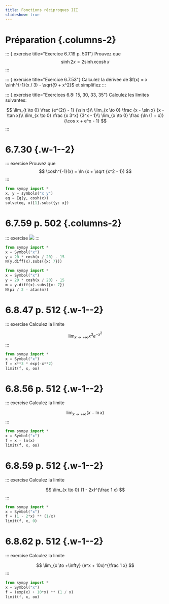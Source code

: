 ```yaml
---
title: Fonctions réciproques III
slideshow: true
---
```


# Préparation {.columns-2}

::: {.exercise title="Exercice 6.7.19 p. 501"}
Prouvez que
$$
\sinh 2x = 2 \sinh x \cosh x
$$
:::

::: {.exercise title="Exercice 6.7.53"}
Calculez la dérivée de $f(x) = x \sinh^{-1}(x / 3) - \sqrt{9 + x^2}$ et simplifiez
:::

::: {.exercise title="Exercices 6.8: 15, 30, 33, 35"}
Calculez les limites suivantes:

$$
\lim_{t \to 0} \frac {e^{2t} - 1} {\sin t}\\
\lim_{x \to 0} \frac {x - \sin x} {x - \tan x}\\
\lim_{x \to 0} \frac {x 3^x} {3^x - 1}\\
\lim_{x \to 0} \frac {\ln (1 + x)} {\cos x + e^x - 1}
$$
:::

# 6.7.30 {.w-1--2}

::: exercise
Prouvez que
$$
\cosh^{-1}(x) = \ln (x + \sqrt {x^2 - 1})
$$
:::

~~~ python {.run}
from sympy import *
x, y = symbols("x y")
eq = Eq(y, cosh(x))
solve(eq, x)[1].subs({y: x})
~~~

# 6.7.59 p. 502 {.columns-2}

::: exercise
![](/images/exercises/6.7.59.png)
:::

~~~ python {.run}
from sympy import *
x = Symbol("x")
y = 20 * cosh(x / 20) - 15
N(y.diff(x).subs({x: 7}))
~~~

~~~ python {.run}
from sympy import *
x = Symbol("x")
y = 20 * cosh(x / 20) - 15
m = y.diff(x).subs({x: 7})
N(pi / 2 - atan(m))
~~~

# 6.8.47 p. 512 {.w-1--2}

::: exercise
Calculez la limite

$$
\lim_{x \to +\infty} x^3 e^{-x^2}
$$
:::

~~~ python {.run}
from sympy import *
x = Symbol("x")
f = x**3 * exp(-x**2)
limit(f, x, oo)
~~~

# 6.8.56 p. 512 {.w-1--2}

::: exercise
Calculez la limite

$$
\lim_{x \to +\infty} (x - \ln x)
$$
:::

~~~ python {.run}
from sympy import *
x = Symbol("x")
f = x - ln(x)
limit(f, x, oo)
~~~

# 6.8.59 p. 512 {.w-1--2}

::: exercise
Calculez la limite

$$
\lim_{x \to 0} (1 - 2x)^{\frac 1 x}
$$
:::

~~~ python {.run}
from sympy import *
x = Symbol("x")
f = (1 - 2*x) ** (1/x)
limit(f, x, 0)
~~~

# 6.8.62 p. 512 {.w-1--2}

::: exercise
Calculez la limite

$$
\lim_{x \to +\infty} (e^x + 10x)^{\frac 1 x}
$$
:::

~~~ python {.run}
from sympy import *
x = Symbol("x")
f = (exp(x) + 10*x) ** (1 / x)
limit(f, x, oo)
~~~